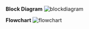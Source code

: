 **Block Diagram**
![blockdiagram](https://user-images.githubusercontent.com/42490038/155833821-e31c71f4-77b6-4ef7-996f-5ea49f0572b3.png)

**Flowchart**
![flowchart](https://user-images.githubusercontent.com/42490038/155834839-bbb18e40-232a-47f0-aec4-2def4bbee8f8.png)

